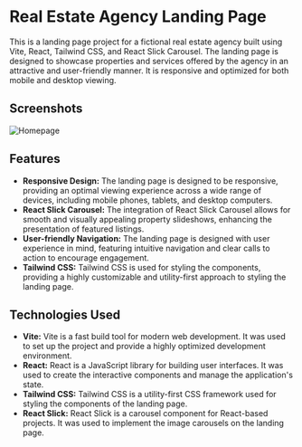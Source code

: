 # Real Estate Agency Landing Page

This is a landing page project for a fictional real estate agency built using Vite, React, Tailwind CSS, and React Slick Carousel. The landing page is designed to showcase properties and services offered by the agency in an attractive and user-friendly manner. It is responsive and optimized for both mobile and desktop viewing.

## Screenshots

![Homepage](https://iili.io/JM9Oy11.png)

## Features

-   **Responsive Design:** The landing page is designed to be responsive, providing an optimal viewing experience across a wide range of devices, including mobile phones, tablets, and desktop computers.
-   **React Slick Carousel:** The integration of React Slick Carousel allows for smooth and visually appealing property slideshows, enhancing the presentation of featured listings.
-   **User-friendly Navigation:** The landing page is designed with user experience in mind, featuring intuitive navigation and clear calls to action to encourage engagement.
-   **Tailwind CSS:** Tailwind CSS is used for styling the components, providing a highly customizable and utility-first approach to styling the landing page.

## Technologies Used

-   **Vite:** Vite is a fast build tool for modern web development. It was used to set up the project and provide a highly optimized development environment.
-   **React:** React is a JavaScript library for building user interfaces. It was used to create the interactive components and manage the application's state.
-   **Tailwind CSS:** Tailwind CSS is a utility-first CSS framework used for styling the components of the landing page.
-   **React Slick:** React Slick is a carousel component for React-based projects. It was used to implement the image carousels on the landing page.

